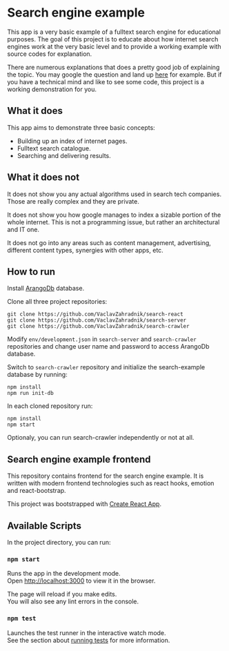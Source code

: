 # Search engine example

This app is a very basic example of a fulltext search engine for educational purposes. The goal of this project is to educate about how internet search engines work at the very basic level and to provide a working example with source codes for explanation.

There are numerous explanations that does a pretty good job of explaining the topic. You may google the question and land up [here](https://www.google.com/search/howsearchworks/) for example. But if you have a technical mind and like to see some code, this project is a working demonstration for you.

## What it does

This app aims to demonstrate three basic concepts:
- Building up an index of internet pages.
- Fulltext search catalogue.
- Searching and delivering results.

## What it does not

It does not show you any actual algorithms used in search tech companies. Those are really complex and they are private.

It does not show you how google manages to index a sizable portion of the whole internet. This is not a programming issue, but rather an architectural and IT one.

It does not go into any areas such as content management, advertising, different content types, synergies with other apps, etc.

## How to run

Install [ArangoDb](https://www.arangodb.com/) database.

Clone all three project repositories:

```
git clone https://github.com/VaclavZahradnik/search-react
git clone https://github.com/VaclavZahradnik/search-server
git clone https://github.com/VaclavZahradnik/search-crawler
```

Modify `env/development.json` in `search-server` and `search-crawler` repositories and change user name and password to access ArangoDb database.

Switch to `search-crawler` repository and initialize the search-example database by running:

```
npm install
npm run init-db
```

In each cloned repository run:

```
npm install
npm start
```

Optionaly, you can run search-crawler independently or not at all.

## Search engine example frontend

This repository contains frontend for the search engine example. It is written with modern frontend technologies such as react hooks, emotion and react-bootstrap.

This project was bootstrapped with [Create React App](https://github.com/facebook/create-react-app).

## Available Scripts

In the project directory, you can run:

### `npm start`

Runs the app in the development mode.<br />
Open [http://localhost:3000](http://localhost:3000) to view it in the browser.

The page will reload if you make edits.<br />
You will also see any lint errors in the console.

### `npm test`

Launches the test runner in the interactive watch mode.<br />
See the section about [running tests](https://facebook.github.io/create-react-app/docs/running-tests) for more information.
